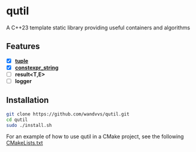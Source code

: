 # qutil
A C++23 template static library providing useful containers and algorithms

## Features
- [x] **[tuple](https://github.com/wandvvs/qutil/blob/master/examples/tuple/tuple.cpp)**
- [x] **[constexpr_string](https://github.com/wandvvs/qutil/blob/master/examples/constexpr_string/constexpr_string.cpp)**
- [ ] **result<T,E>**
- [ ] **logger**

 ## **Installation**
```bash
git clone https://github.com/wandvvs/qutil.git
cd qutil
sudo ./install.sh
```
For an example of how to use qutil in a CMake project, see the following [CMakeLists.txt](https://github.com/wandvvs/qutil/blob/master/examples/tuple/CMakeLists.txt)
